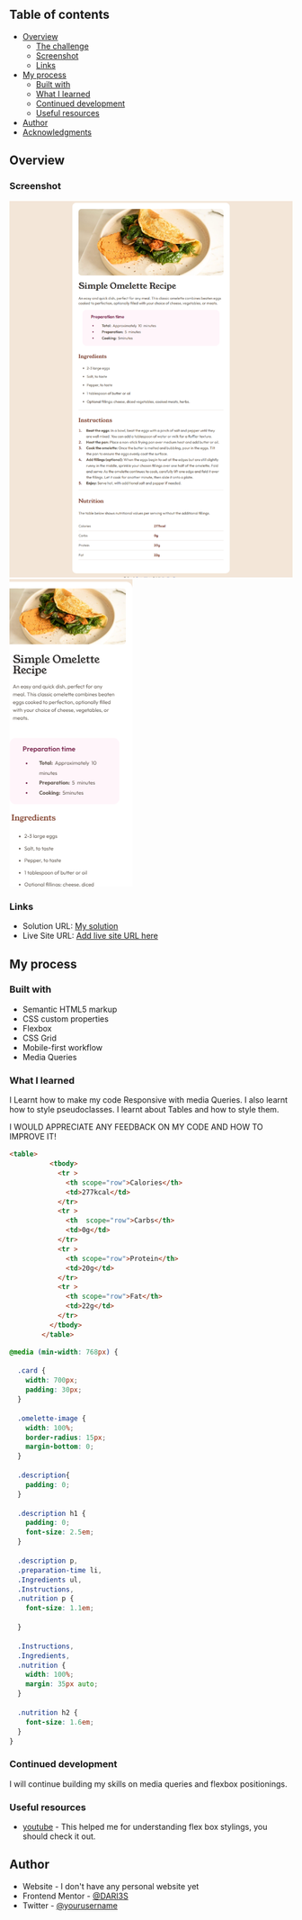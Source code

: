 ## Table of contents

- [Overview](#overview)
  - [The challenge](#the-challenge)
  - [Screenshot](#screenshot)
  - [Links](#links)
- [My process](#my-process)
  - [Built with](#built-with)
  - [What I learned](#what-i-learned)
  - [Continued development](#continued-development)
  - [Useful resources](#useful-resources)
- [Author](#author)
- [Acknowledgments](#acknowledgments)



## Overview

### Screenshot

![Desktop view](./screenshot/DESKTOP%20VIEW.png)
![Desktop view](./screenshot/MOBILE%20VIEW.png)


### Links

- Solution URL: [My solution](https://your-solution-url.com)
- Live Site URL: [Add live site URL here](https://your-live-site-url.com)

## My process

### Built with

- Semantic HTML5 markup
- CSS custom properties
- Flexbox
- CSS Grid
- Mobile-first workflow
- Media Queries


### What I learned
I Learnt how to make my code Responsive with media Queries. I also learnt how to style pseudoclasses. I learnt about Tables and how to style them.

I WOULD APPRECIATE ANY FEEDBACK ON MY CODE AND HOW TO IMPROVE IT!
```html
<table>
          <tbody>
            <tr >
              <th scope="row">Calories</th>
              <td>277kcal</td>
            </tr>
            <tr >
              <th  scope="row">Carbs</th>
              <td>0g</td>
            </tr>
            <tr >
              <th scope="row">Protein</th>
              <td>20g</td>
            </tr>
            <tr >
              <th scope="row">Fat</th>
              <td>22g</td>
            </tr>
          </tbody>
        </table>
```
```css
@media (min-width: 768px) {
 
  .card {
    width: 700px;
    padding: 30px;
  }

  .omelette-image {
    width: 100%;
    border-radius: 15px;
    margin-bottom: 0;
  }

  .description{
    padding: 0;
  }

  .description h1 {
    padding: 0;
    font-size: 2.5em;
  }

  .description p,
  .preparation-time li,
  .Ingredients ul,
  .Instructions,
  .nutrition p {
    font-size: 1.1em;
    
  }

  .Instructions,
  .Ingredients,
  .nutrition {
    width: 100%;
    margin: 35px auto;
  }

  .nutrition h2 {
    font-size: 1.6em;
  }
}

```

### Continued development
I will continue building my skills on media queries and flexbox positionings.

### Useful resources
 
- [youtube](https://www.youtube.com/watch?v=Y8zMYaD1bz0&list=PL4cUxeGkcC9i3FXJSUfmsNOx8E7u6UuhG) - This helped me for understanding flex box stylings, you should check it out.

## Author

- Website - I don't have any personal website yet
- Frontend Mentor - [@DARI3S](https://www.frontendmentor.io/profile/Dari3s)
- Twitter - [@yourusername](https://www.twitter.com/yourusername)